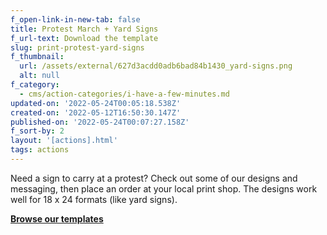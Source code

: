 ```yaml
---
f_open-link-in-new-tab: false
title: Protest March + Yard Signs
f_url-text: Download the template
slug: print-protest-yard-signs
f_thumbnail:
  url: /assets/external/627d3acdd0adb6bad84b1430_yard-signs.png
  alt: null
f_category:
  - cms/action-categories/i-have-a-few-minutes.md
updated-on: '2022-05-24T00:05:18.538Z'
created-on: '2022-05-12T16:50:30.147Z'
published-on: '2022-05-24T00:07:27.158Z'
f_sort-by: 2
layout: '[actions].html'
tags: actions
---
```


Need a sign to carry at a protest? Check out some of our designs and messaging, then place an order at your local print shop. The designs work well for 18 x 24 formats (like yard signs).

[**Browse our templates**](/diy-stickers-flyers)
